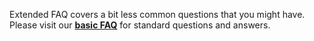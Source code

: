 Extended FAQ covers a bit less common questions that you might have. Please visit our **[basic FAQ](https://github.com/JustArchi/ArchiSteamFarm/wiki/FAQ)** for standard questions and answers.